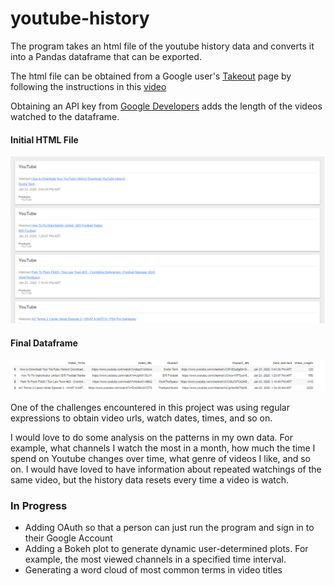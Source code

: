 # youtube-history


The program takes an html file of the youtube history data and converts it into a Pandas dataframe that can be exported. 

The html file can be obtained from a Google user's [Takeout](https://takeout.google.com) page by following the instructions in this [video](https://www.youtube.com/watch?v=zlzzO1e6dws)

Obtaining an API key from [Google Developers](https://developers.google.com/youtube/v3/getting-started) adds the length of the videos watched to the dataframe. 

#### Initial HTML File
<img src="https://github.com/ayoola-babatunde/youtube-history/blob/master/ReadMe%20images/watch-history-html.png" alt="HTML file" width="650"/>

#### Final Dataframe
<img src="https://github.com/ayoola-babatunde/youtube-history/blob/master/ReadMe%20images/dataframe-final.png" alt="Dataframe" width="1000"/>

One of the challenges encountered in this project was using regular expressions to obtain video urls, watch dates, times, and so on. 

I would love to do some analysis on the patterns in my own data. For example, what channels I watch the most in a month, how much the time I spend on Youtube changes over time, what genre of videos I like, and so on. I would have loved to have information about repeated watchings of the same video, but the history data resets every time a video is watch. 

### In Progress
* Adding OAuth so that a person can just run the program and sign in to their Google Account
* Adding a Bokeh plot to generate dynamic user-determined plots. For example, the most viewed channels in a specified time interval. 
* Generating a word cloud of most common terms in video titles
